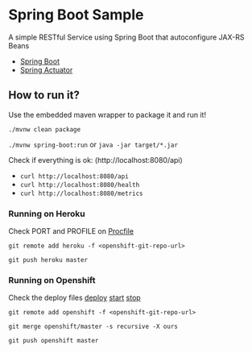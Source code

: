 # Spring Boot Sample

A simple RESTful Service using Spring Boot that autoconfigure JAX-RS Beans

- [Spring Boot](http://projects.spring.io/spring-boot/)
- [Spring Actuator](http://docs.spring.io/spring-boot/docs/current/reference/htmlsingle/#production-ready)

## How to run it?

Use the embedded maven wrapper to package it and run it!

  `./mvnw clean package`

  `./mvnw spring-boot:run` or `java -jar target/*.jar`

Check if everything is ok: (http://localhost:8080/api)

  - `curl http://localhost:8080/api`
  - `curl http://localhost:8080/health`
  - `curl http://localhost:8080/metrics`

### Running on Heroku

Check PORT and PROFILE on [Procfile](Procfile)

  `git remote add heroku -f <openshift-git-repo-url>`

  `git push heroku master`

### Running on Openshift

Check the deploy files
  [deploy](.openshift/action_hooks/deploy)
  [start](.openshift/action_hooks/start)
  [stop](.openshift/action_hooks/stop)

  `git remote add openshift -f <openshift-git-repo-url>`

  `git merge openshift/master -s recursive -X ours`

  `git push openshift master`

